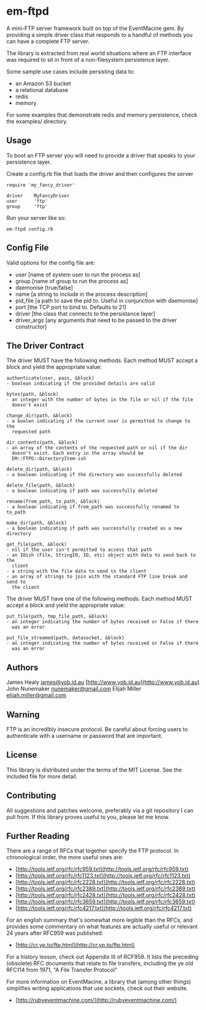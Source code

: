 # em-ftpd

A mini-FTP server framework built on top of the EventMacine gem. By providing a
simple driver class that responds to a handful of methods you can have a
complete FTP server.

The library is extracted from real world situations where an FTP interface was
required to sit in front of a non-filesystem persistence layer.

Some sample use cases include persisting data to:

* an Amazon S3 bucket
* a relational database
* redis
* memory

For some examples that demonstrate redis and memory persistence, check the
examples/ directory.

## Usage

To boot an FTP server you will need to provide a driver that speaks to your
persistence layer.

Create a config.rb file that loads the driver and then configures the server


    require 'my_fancy_driver'

    driver    MyFancyDriver
    user      'ftp'
    group     'ftp'


Run your server like so:


    em-ftpd config.rb

## Config File

Valid options for the config file are:

* user        [name of system user to run the process as]
* group       [name of group to run the process as]
* daemonise   [true/false]
* name        [a string to include in the process description]
* pid_file    [a path to save the pid to. Useful in conjunction with daemonise]
* port        [the TCP port to bind to. Defaults to 21]
* driver      [the class that connects to the persistance layer]
* driver_args [any arguments that need to be passed to the driver constructor]

## The Driver Contract

The driver MUST have the following methods. Each method MUST accept a block and
yield the appropriate value:

    authenticate(user, pass, &block)
    - boolean indicating if the provided details are valid

    bytes(path, &block)
    - an integer with the number of bytes in the file or nil if the file
      doesn't exist

    change_dir(path, &block)
    - a boolen indicating if the current user is permitted to change to the
      requested path

    dir_contents(path, &block)
    - an array of the contents of the requested path or nil if the dir
      doesn't exist. Each entry in the array should be
      EM::FTPD::DirectoryItem-ish

    delete_dir(path, &block)
    - a boolean indicating if the directory was successfully deleted

    delete_file(path, &block)
    - a boolean indicating if path was successfully deleted

    rename(from_path, to_path, &block)
    - a boolean indicating if from_path was successfully renamed to to_path

    make_dir(path, &block)
    - a boolean indicating if path was successfully created as a new directory

    get_file(path, &block)
    - nil if the user isn't permitted to access that path
    - an IOish (File, StringIO, IO, etc) object with data to send back to the
      client
    - a string with the file data to send to the client
    - an array of strings to join with the standard FTP line break and send to
      the client

The driver MUST have one of the following methods. Each method MUST accept a
block and yield the appropriate value:

    put_file(path, tmp_file_path, &block)
    - an integer indicating the number of bytes received or False if there
      was an error

    put_file_streamed(path, datasocket, &block)
    - an integer indicating the number of bytes received or False if there
      was an error

## Authors

James Healy <james@yob.id.au> [http://www.yob.id.au](http://www.yob.id.au)
John Nunemaker <nunemaker@gmail.com>
Elijah Miller <elijah.miller@gmail.com>

## Warning

FTP is an incredibly insecure protocol. Be careful about forcing users to authenticate
with a username or password that are important.

## License

This library is distributed under the terms of the MIT License. See the included file for
more detail.

## Contributing

All suggestions and patches welcome, preferably via a git repository I can pull from.
If this library proves useful to you, please let me know.

## Further Reading

There are a range of RFCs that together specify the FTP protocol. In chronological
order, the more useful ones are:

- [http://tools.ietf.org/rfc/rfc959.txt](http://tools.ietf.org/rfc/rfc959.txt)
- [http://tools.ietf.org/rfc/rfc1123.txt](http://tools.ietf.org/rfc/rfc1123.txt)
- [http://tools.ietf.org/rfc/rfc2228.txt](http://tools.ietf.org/rfc/rfc2228.txt)
- [http://tools.ietf.org/rfc/rfc2389.txt](http://tools.ietf.org/rfc/rfc2389.txt)
- [http://tools.ietf.org/rfc/rfc2428.txt](http://tools.ietf.org/rfc/rfc2428.txt)
- [http://tools.ietf.org/rfc/rfc3659.txt](http://tools.ietf.org/rfc/rfc3659.txt)
- [http://tools.ietf.org/rfc/rfc4217.txt](http://tools.ietf.org/rfc/rfc4217.txt)

For an english summary that's somewhat more legible than the RFCs, and provides
some commentary on what features are actually useful or relevant 24 years after
RFC959 was published:

- [http://cr.yp.to/ftp.html](http://cr.yp.to/ftp.html)

For a history lesson, check out Appendix III of RCF959. It lists the preceding
(obsolete) RFC documents that relate to file transfers, including the ye old
RFC114 from 1971, "A File Transfer Protocol"

For more information on EventMacine, a library that (among other things) simplifies
writing applications that use sockets, check out their website.

- [http://rubyeventmachine.com/](http://rubyeventmachine.com/)

